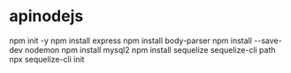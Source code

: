 # apinodejs

npm init -y
npm install express
npm install body-parser
npm install --save-dev nodemon
npm install mysql2
npm install sequelize sequelize-cli path
npx sequelize-cli init
